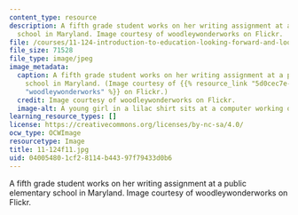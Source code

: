 ```yaml
---
content_type: resource
description: A fifth grade student works on her writing assignment at a public elementary
  school in Maryland. Image courtesy of woodleywonderworks on Flickr.
file: /courses/11-124-introduction-to-education-looking-forward-and-looking-back-on-education-fall-2011/040054801cf28114b44397f79433d0b6_11-124f11.jpg
file_size: 71528
file_type: image/jpeg
image_metadata:
  caption: A fifth grade student works on her writing assignment at a public elementary
    school in Maryland. (Image courtesy of {{% resource_link "5d0cec7e-38d2-4283-8ff5-dcb102a14e48"
    "woodleywonderworks" %}} on Flickr.)
  credit: Image courtesy of woodleywonderworks on Flickr.
  image-alt: A young girl in a lilac shirt sits at a computer working on homework.
learning_resource_types: []
license: https://creativecommons.org/licenses/by-nc-sa/4.0/
ocw_type: OCWImage
resourcetype: Image
title: 11-124f11.jpg
uid: 04005480-1cf2-8114-b443-97f79433d0b6
---
```

A fifth grade student works on her writing assignment at a public elementary school in Maryland. Image courtesy of woodleywonderworks on Flickr.